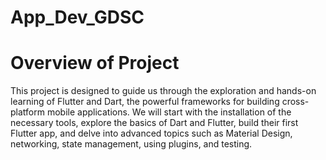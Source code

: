 # App_Dev_GDSC

# Overview of Project
This project is designed to guide us through the exploration and hands-on learning of Flutter and Dart, the powerful frameworks for building cross-platform mobile applications. We will start with the installation of the necessary tools, explore the basics of Dart and Flutter, build their first Flutter app, and delve into advanced topics such as Material Design, networking, state management, using plugins, and testing.

